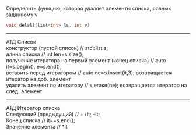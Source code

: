 Определить функцию, которая удаляет элементы списка, равных заданному v

```c++
void delall(list<int> &s, int v) 
```

---

АТД Список  
конструктор (пустой список) // std::list<int> s;  
длина списка // int len=s.size();  
получение итератора на первый элемент (конец списка) // auto it=s.begin(), e=s.end();  
вставить перед итератором // auto ne=s.insert(it,3); возвращается итератор на доб. элемент  
удалить элемент по итератору // s.erase(ne); возвращается итератор на след. элемент

---

АТД Итератор списка  
Следующий (предыдущий) // ++it; –it;  
Конец списка // it==s.end();  
Значение элемента // *it